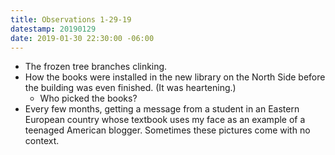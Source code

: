 ```yaml
---
title: Observations 1-29-19
datestamp: 20190129
date: 2019-01-30 22:30:00 -06:00
---
```


- The frozen tree branches clinking.
- How the books were installed in the new library on the North Side before the building was even finished. (It was heartening.)
	- Who picked the books?
- Every few months, getting a message from a student in an Eastern European country whose textbook uses my face as an example of a teenaged American blogger. Sometimes these pictures come with no context.
